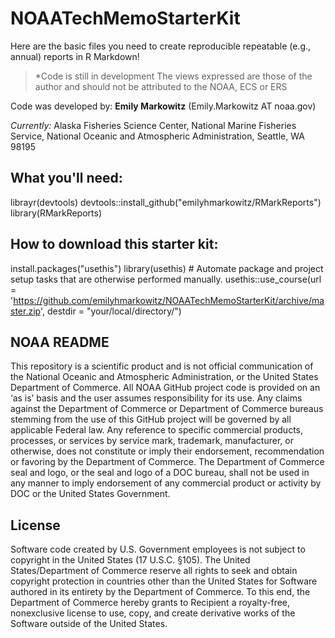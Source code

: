 # NOAATechMemoStarterKit
Here are the basic files you need to create reproducible repeatable (e.g., annual) reports in R Markdown! 

> *Code is still in development
> The views expressed are those of the author and should not be attributed to the NOAA, ECS or ERS

Code was developed by: 
**Emily Markowitz** (Emily.Markowitz AT noaa.gov)

*Currently:* Alaska Fisheries Science Center, National Marine
Fisheries Service, National Oceanic and Atmospheric Administration,
Seattle, WA 98195

## What you'll need: 
librayr(devtools)
devtools::install_github("emilyhmarkowitz/RMarkReports")
library(RMarkReports)

## How to download this starter kit:
install.packages("usethis")
library(usethis) # Automate package and project setup tasks that are otherwise performed manually.
usethis::use_course(url = 'https://github.com/emilyhmarkowitz/NOAATechMemoStarterKit/archive/master.zip', 
                    destdir = "your/local/directory/")

## NOAA README

This repository is a scientific product and is not official communication of the National Oceanic and Atmospheric Administration, or the United States Department of Commerce. All NOAA GitHub project code is provided on an ‘as is’ basis and the user assumes responsibility for its use. Any claims against the Department of Commerce or Department of Commerce bureaus stemming from the use of this GitHub project will be governed by all applicable Federal law. Any reference to specific commercial products, processes, or services by service mark, trademark, manufacturer, or otherwise, does not constitute or imply their endorsement, recommendation or favoring by the Department of Commerce. The Department of Commerce seal and logo, or the seal and logo of a DOC bureau, shall not be used in any manner to imply endorsement of any commercial product or activity by DOC or the United States Government.

## License

Software code created by U.S. Government employees is not subject to copyright in the United States (17 U.S.C. §105). The United States/Department of Commerce reserve all rights to seek and obtain copyright protection in countries other than the United States for Software authored in its entirety by the Department of Commerce. To this end, the Department of Commerce hereby grants to Recipient a royalty-free, nonexclusive license to use, copy, and create derivative works of the Software outside of the United States.
